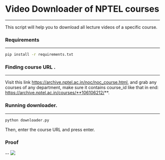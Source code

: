 # Video Downloader of NPTEL courses 
--- 
This script will help you to download all lecture videos of a specific course.

### Requirements 
---
```bash
pip install -r requirements.txt
```
### Finding course URL .
---
Visit this link https://archive.nptel.ac.in/noc/noc_course.html, and grab any courses of any department, make sure it contains course_id like that in end: https://archive.nptel.ac.in/courses/**106106212/**.
### Running downloader. 
---
```python
python downloader.py
```
Then, enter the course URL and press enter.
### Proof 
--
![](https://i.ibb.co/59xndnM/run.png)
